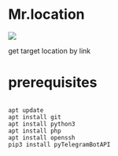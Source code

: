 # Mr.location
<img src='https://jilrot.com/images/mrlocation.jpg' />

get target location by link
<br />
# prerequisites
<code>
apt update</code><code>
apt install git </code> <code>
apt install python3  </code> <code>
apt install php  </code> <code>
apt install openssh  </code> <code>
pip3 install pyTelegramBotAPI  </code> <code>
</code>
